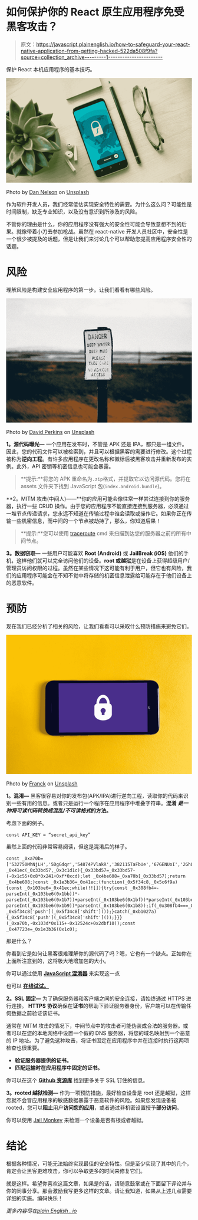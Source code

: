 # 如何保护你的 React 原生应用程序免受黑客攻击？

> 原文：<https://javascript.plainenglish.io/how-to-safeguard-your-react-native-application-from-getting-hacked-522da508f9fa?source=collection_archive---------1----------------------->

保护 React 本机应用程序的基本技巧。

![](img/941d1561cb1931e202b98154728e5ce3.png)

Photo by [Dan Nelson](https://unsplash.com/@danny144?utm_source=medium&utm_medium=referral) on [Unsplash](https://unsplash.com?utm_source=medium&utm_medium=referral)

作为软件开发人员，我们经常低估实现安全特性的需要。为什么这么问？可能性是时间限制，缺乏专业知识，以及没有意识到所涉及的风险。

不管你的理由是什么，你的应用程序没有强大的安全性可能会导致意想不到的后果。就像带着小刀去参加枪战。虽然在 react-native 开发人员社区中，安全性是一个很少被提及的话题，但是让我们来讨论几个可以帮助您提高应用程序安全性的话题。

# 风险

理解风险是构建安全应用程序的第一步。让我们看看有哪些风险。

![](img/c225013badb901adcca7f704d8dd51a5.png)

Photo by [David Perkins](https://unsplash.com/@prkns?utm_source=medium&utm_medium=referral) on [Unsplash](https://unsplash.com?utm_source=medium&utm_medium=referral)

**1。源代码曝光—** 一个应用在发布时，不管是 APK 还是 IPA，都只是一组文件。因此，您的代码文件可以被检索到，并且可以根据黑客的需要进行修改。这个过程被称为**逆向工程**。有许多应用程序在更改名称和徽标后被黑客攻击并重新发布的实例。此外，API 密钥等机密信息也可能会暴露。

> **提示:**将您的 APK 重命名为`.zip`格式，并提取它以访问源代码。您将在 assets 文件夹下找到 JavaScript 包(` index.android.bundle `)。

**2。MITM 攻击(中间人)——**你的应用可能会像往常一样尝试连接到你的服务器，执行一些 CRUD 操作。由于您的应用程序不能直接连接到服务器，必须通过一堆节点传递请求，您永远不知道在传输过程中谁会读取或操作它。如果你正在传输一些机密信息，而中间的一个节点被劫持了，那么，你知道后果！

> **提示:**您可以使用 [traceroute](https://www.geeksforgeeks.org/traceroute-command-in-linux-with-examples/) cmd 来扫描到达您的服务器之前的所有中间节点。

**3。数据窃取—** 一些用户可能喜欢 **Root (Android)** 或 **JailBreak (iOS)** 他们的手机，这样他们就可以完全访问他们的设备。**root 或越狱**是在设备上获得超级用户/管理员访问权限的过程。虽然在某些情况下这可能有利于用户，但它也有风险，我们的应用程序可能会在不知不觉中将存储的机密信息泄露给可能存在于他们设备上的恶意软件。

# 预防

现在我们已经分析了相关的风险，让我们看看可以采取什么预防措施来避免它们。

![](img/6ede87ffb2abc132a0786771531e30e6.png)

Photo by [Franck](https://unsplash.com/@franckinjapan?utm_source=medium&utm_medium=referral) on [Unsplash](https://unsplash.com?utm_source=medium&utm_medium=referral)

**1。混淆—** 黑客很容易对你的发布包(APK/IPA)进行逆向工程，读取你的代码来识别一些有用的信息。或者只是运行一个程序在应用程序中堆叠字符串。**混淆** ***是一种将可读代码转换成混乱/不可读格式*的方法。**

考虑下面的例子。

```
const API_KEY = “secret_api_key”
```

虽然上面的代码非常容易阅读，但这是混淆后的样子。

```
const _0xa70b=['532750MhNjLH','5DgGdqr','54874PVlakR','382115TaFbUe','67GENUoI','2GhLNjt','secret_api_key','5024CxydOY','69109HGDkMY','2bpFgSB','83355fDshvP','7aVmHhi','226199XQnyXT'];function _0x41ec(_0x33bd57,_0x3c1d1c){_0x33bd57=_0x33bd57-(-0x1c55+0x8*0x241+0xf*0xcd);let _0x4be608=_0xa70b[_0x33bd57];return _0x4be608;}const _0x1e3b36=_0x41ec;(function(_0x5f34c8,_0x5c6f9a){const _0x103be6=_0x41ec;while(!![]){try{const _0x308fb4=-parseInt(_0x103be6(0x1bb))*-parseInt(_0x103be6(0x1b7))+parseInt(_0x103be6(0x1bf))*parseInt(_0x103be6(0x1bc))+parseInt(_0x103be6(0x1c1))*parseInt(_0x103be6(0x1be))+parseInt(_0x103be6(0x1b6))*parseInt(_0x103be6(0x1bd))+parseInt(_0x103be6(0x1ba))+parseInt(_0x103be6(0x1c2))+-parseInt(_0x103be6(0x1b9))*parseInt(_0x103be6(0x1b8));if(_0x308fb4===_0x5c6f9a)break;else _0x5f34c8['push'](_0x5f34c8['shift']());}catch(_0xb1027a){_0x5f34c8['push'](_0x5f34c8['shift']());}}}(_0xa70b,-0x103d*0x115+-0x12524c+0x2dbf10));const _0x47723e=_0x1e3b36(0x1c0);
```

那是什么？

你看到它是如何让黑客很难理解你的源代码了吗？嗯，它也有一个缺点。正如你在上面所注意到的，这将极大地增加包的大小。

你可以通过使用 [**JavaScript 混淆器**](https://github.com/javascript-obfuscator/javascript-obfuscator) 来实现这一点

也可以 [**在线试试。**](https://obfuscator.io)

**2。SSL 固定—** 为了确保服务器和客户端之间的安全连接，请始终通过 HTTPS 进行连接。 **HTTPS 协议**确保在**证书**的帮助下验证服务器身份，客户端可以在传输任何数据之前验证该证书。

通常在 MITM 攻击的情况下，中间节点中的攻击者可能伪装成合法的服务器。或者可以在您的本地网络中设置一个假的 DNS 服务器，将您的域名映射到一个恶意的 IP 地址。为了避免这种攻击，将证书固定在应用程序中并在连接时执行这两项检查也很重要。

*   **验证服务器提供的证书。**
*   **匹配运输时在应用程序中固定的证书。**

你可以在这个 [**Github 资源库**](https://github.com/MaxToyberman/react-native-ssl-pinning) 找到更多关于 SSL 钉住的信息。

**3。rooted 越狱检测—** 作为一项预防措施，最好检查设备是 root 还是越狱，这样您就不会冒应用程序的敏感数据暴露于恶意软件的风险。如果您发现设备被 rooted，您可以**阻止**用户**访问您的应用**，或者通过非机密设置授予**部分访问**。

你可以使用 [Jail Monkey](https://github.com/GantMan/jail-monkey) 来检测一个设备是否有根或者越狱。

# 结论

根据各种情况，可能无法始终实现最佳的安全特性。但是至少实现了其中的几个，肯定会让黑客更难攻击，你可以争取更多的时间来修复它们。

就是这样。希望你喜欢这篇文章，如果是的话，请随意鼓掌或在下面留下评论并与你的同事分享。那会激励我写更多这样的文章。请让我知道，如果从上述几点需要详细的实施。编码快乐！

*更多内容尽在*[*plain English . io*](http://plainenglish.io/)